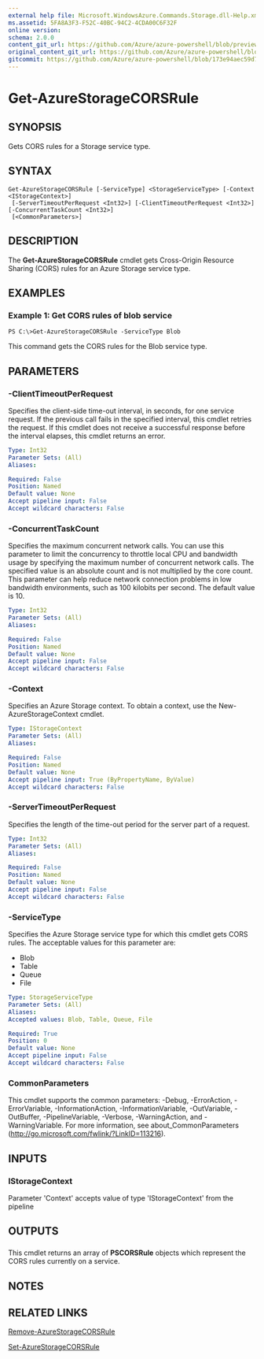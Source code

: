 ```yaml
---
external help file: Microsoft.WindowsAzure.Commands.Storage.dll-Help.xml
ms.assetid: 5FA8A3F3-F52C-40BC-94C2-4CDA00C6F32F
online version:
schema: 2.0.0
content_git_url: https://github.com/Azure/azure-powershell/blob/preview/src/Storage/Commands.Storage/help/Get-AzureStorageCORSRule.md
original_content_git_url: https://github.com/Azure/azure-powershell/blob/preview/src/Storage/Commands.Storage/help/Get-AzureStorageCORSRule.md
gitcommit: https://github.com/Azure/azure-powershell/blob/173e94aec59d7f539b72e43e90e5e7f8ba5f62bc
---
```


# Get-AzureStorageCORSRule

## SYNOPSIS
Gets CORS rules for a Storage service type.

## SYNTAX

```
Get-AzureStorageCORSRule [-ServiceType] <StorageServiceType> [-Context <IStorageContext>]
 [-ServerTimeoutPerRequest <Int32>] [-ClientTimeoutPerRequest <Int32>] [-ConcurrentTaskCount <Int32>]
 [<CommonParameters>]
```

## DESCRIPTION
The **Get-AzureStorageCORSRule** cmdlet gets Cross-Origin Resource Sharing (CORS) rules for an Azure Storage service type.

## EXAMPLES

### Example 1: Get CORS rules of blob service
```
PS C:\>Get-AzureStorageCORSRule -ServiceType Blob
```

This command gets the CORS rules for the Blob service type.

## PARAMETERS

### -ClientTimeoutPerRequest
Specifies the client-side time-out interval, in seconds, for one service request.
If the previous call fails in the specified interval, this cmdlet retries the request.
If this cmdlet does not receive a successful response before the interval elapses, this cmdlet returns an error.

```yaml
Type: Int32
Parameter Sets: (All)
Aliases: 

Required: False
Position: Named
Default value: None
Accept pipeline input: False
Accept wildcard characters: False
```

### -ConcurrentTaskCount
Specifies the maximum concurrent network calls.
You can use this parameter to limit the concurrency to throttle local CPU and bandwidth usage by specifying the maximum number of concurrent network calls.
The specified value is an absolute count and is not multiplied by the core count.
This parameter can help reduce network connection problems in low bandwidth environments, such as 100 kilobits per second.
The default value is 10.

```yaml
Type: Int32
Parameter Sets: (All)
Aliases: 

Required: False
Position: Named
Default value: None
Accept pipeline input: False
Accept wildcard characters: False
```

### -Context
Specifies an Azure Storage context.
To obtain a context, use the New-AzureStorageContext cmdlet.

```yaml
Type: IStorageContext
Parameter Sets: (All)
Aliases: 

Required: False
Position: Named
Default value: None
Accept pipeline input: True (ByPropertyName, ByValue)
Accept wildcard characters: False
```

### -ServerTimeoutPerRequest
Specifies the length of the time-out period for the server part of a request.

```yaml
Type: Int32
Parameter Sets: (All)
Aliases: 

Required: False
Position: Named
Default value: None
Accept pipeline input: False
Accept wildcard characters: False
```

### -ServiceType
Specifies the Azure Storage service type for which this cmdlet gets CORS rules.
The acceptable values for this parameter are:

- Blob 
- Table 
- Queue 
- File

```yaml
Type: StorageServiceType
Parameter Sets: (All)
Aliases: 
Accepted values: Blob, Table, Queue, File

Required: True
Position: 0
Default value: None
Accept pipeline input: False
Accept wildcard characters: False
```

### CommonParameters
This cmdlet supports the common parameters: -Debug, -ErrorAction, -ErrorVariable, -InformationAction, -InformationVariable, -OutVariable, -OutBuffer, -PipelineVariable, -Verbose, -WarningAction, and -WarningVariable. For more information, see about_CommonParameters (http://go.microsoft.com/fwlink/?LinkID=113216).

## INPUTS

### IStorageContext

Parameter 'Context' accepts value of type 'IStorageContext' from the pipeline

## OUTPUTS

###  
This cmdlet returns an array of **PSCORSRule** objects which represent the CORS rules currently on a service.

## NOTES

## RELATED LINKS

[Remove-AzureStorageCORSRule](./Remove-AzureStorageCORSRule.md)

[Set-AzureStorageCORSRule](./Set-AzureStorageCORSRule.md)


